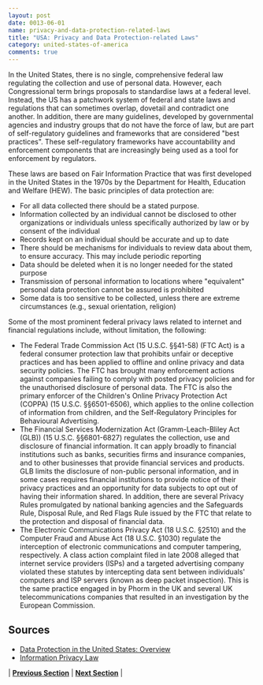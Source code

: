 ```yaml
---
layout: post
date: 0013-06-01
name: privacy-and-data-protection-related-laws
title: "USA: Privacy and Data Protection-related Laws"
category: united-states-of-america
comments: true
---
```


In the United States, there is no single, comprehensive federal law regulating the collection and use of personal data. However, each Congressional term brings proposals to standardise laws at a federal level. Instead, the US has a patchwork system of federal and state laws and regulations that can sometimes overlap, dovetail and contradict one another. In addition, there are many guidelines, developed by governmental agencies and industry groups that do not have the force of law, but are part of self-regulatory guidelines and frameworks that are considered "best practices". These self-regulatory frameworks have accountability and enforcement components that are increasingly being used as a tool for enforcement by regulators.

These laws are based on Fair Information Practice that was first developed in the United States in the 1970s by the Department for Health, Education and Welfare (HEW). The basic principles of data protection are:
- For all data collected there should be a stated purpose.
- Information collected by an individual cannot be disclosed to other organizations or individuals unless specifically authorized by law or by consent of the individual
- Records kept on an individual should be accurate and up to date
- There should be mechanisms for individuals to review data about them, to ensure accuracy. This may include periodic reporting
- Data should be deleted when it is no longer needed for the stated purpose
- Transmission of personal information to locations where "equivalent" personal data protection cannot be assured is prohibited
- Some data is too sensitive to be collected, unless there are extreme circumstances (e.g., sexual orientation, religion)

Some of the most prominent federal privacy laws related to internet and financial regulations include, without limitation, the following:
- The Federal Trade Commission Act (15 U.S.C. §§41-58) (FTC Act) is a federal consumer protection law that prohibits unfair or deceptive practices and has been applied to offline and online privacy and data security policies. The FTC has brought many enforcement actions against companies failing to comply with posted privacy policies and for the unauthorised disclosure of personal data. The FTC is also the primary enforcer of the Children's Online Privacy Protection Act (COPPA) (15 U.S.C. §§6501-6506), which applies to the online collection of information from children, and the Self-Regulatory Principles for Behavioural Advertising.
- The Financial Services Modernization Act (Gramm-Leach-Bliley Act (GLB)) (15 U.S.C. §§6801-6827) regulates the collection, use and disclosure of financial information. It can apply broadly to financial institutions such as banks, securities firms and insurance companies, and to other businesses that provide financial services and products. GLB limits the disclosure of non-public personal information, and in some cases requires financial institutions to provide notice of their privacy practices and an opportunity for data subjects to opt out of having their information shared. In addition, there are several Privacy Rules promulgated by national banking agencies and the Safeguards Rule, Disposal Rule, and Red Flags Rule issued by the FTC that relate to the protection and disposal of financial data.
- The Electronic Communications Privacy Act (18 U.S.C. §2510) and the Computer Fraud and Abuse Act (18 U.S.C. §1030) regulate the interception of electronic communications and computer tampering, respectively. A class action complaint filed in late 2008 alleged that internet service providers (ISPs) and a targeted advertising company violated these statutes by intercepting data sent between individuals' computers and ISP servers (known as deep packet inspection). This is the same practice engaged in by Phorm in the UK and several UK telecommunications companies that resulted in an investigation by the European Commission.


Sources
------ 
- [Data Protection in the United States: Overview](https://content.next.westlaw.com/Document/I02064fbd1cb611e38578f7ccc38dcbee/View/FullText.html?contextData=(sc.Default)&transitionType=Default&firstPage=true&bhcp=1)
- [Information Privacy Law](https://en.wikipedia.org/wiki/Information_privacy_law#United_States)


| **[Previous Section](https://neo-project.github.io/global-blockchain-compliance-hub//united-states-of-america/USA-securities-related-laws.html)** | **[Next Section](https://neo-project.github.io/global-blockchain-compliance-hub//united-states-of-america/USA-final-liability.html)** |
